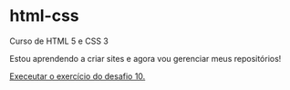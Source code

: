 # html-css
 Curso de HTML 5 e CSS 3

 Estou aprendendo a criar sites e agora vou gerenciar meus repositórios!

 <a href="https://heliooak.github.io/html-css/exercicios/desafio010/android.html#">Execeutar o exercício do desafio 10.</a>
